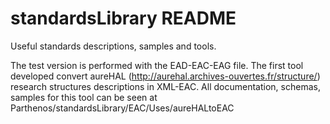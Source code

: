 # standardsLibrary README
Useful standards descriptions, samples and tools.

The test version is performed with the EAD-EAC-EAG file.
The first tool developed convert aureHAL (http://aurehal.archives-ouvertes.fr/structure/) research structures descriptions in XML-EAC.
All documentation, schemas, samples for this tool can be seen at Parthenos/standardsLibrary/EAC/Uses/aureHALtoEAC